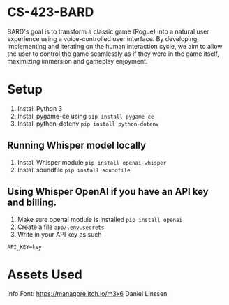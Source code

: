 # CS-423-BARD

BARD's goal is to transform a classic game (Rogue) into a natural user experience using a voice-controlled user interface. By developing, implementing and iterating on the human interaction cycle, we aim to allow the user to control the game seamlessly as if they were in the game itself, maximizing immersion and gameplay enjoyment.

# Setup
1. Install Python 3
2. Install pygame-ce using `pip install pygame-ce`
3. Install python-dotenv `pip install python-dotenv`

## Running Whisper model locally
1. Install Whisper module `pip install openai-whisper`
2. Install soundfile `pip install soundfile`

## Using Whisper OpenAI if you have an API key and billing.
1. Make sure openai module is installed `pip install openai`
2. Create a file `app/.env.secrets`
3. Write in your API key as such
```
API_KEY=key
```

# Assets Used
Info Font: https://managore.itch.io/m3x6
Daniel Linssen
